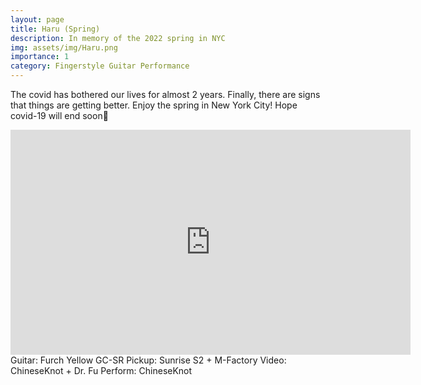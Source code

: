 ```yaml
---
layout: page
title: Haru (Spring)
description: In memory of the 2022 spring in NYC
img: assets/img/Haru.png
importance: 1
category: Fingerstyle Guitar Performance
---
```


The covid has bothered our lives for almost 2 years. Finally, there are signs that things are getting better.
Enjoy the spring in New York City! 
Hope covid-19 will end soon🙏

<iframe width="640" height="360" src="https://www.youtube.com/embed/51iCgXm6D0U" title="YouTube video player" frameborder="0" allow="accelerometer; autoplay; clipboard-write; encrypted-media; gyroscope; picture-in-picture" allowfullscreen></iframe>
Guitar:   Furch Yellow GC-SR
Pickup: Sunrise S2 + M-Factory 
Video: ChineseKnot + Dr. Fu
Perform: ChineseKnot


